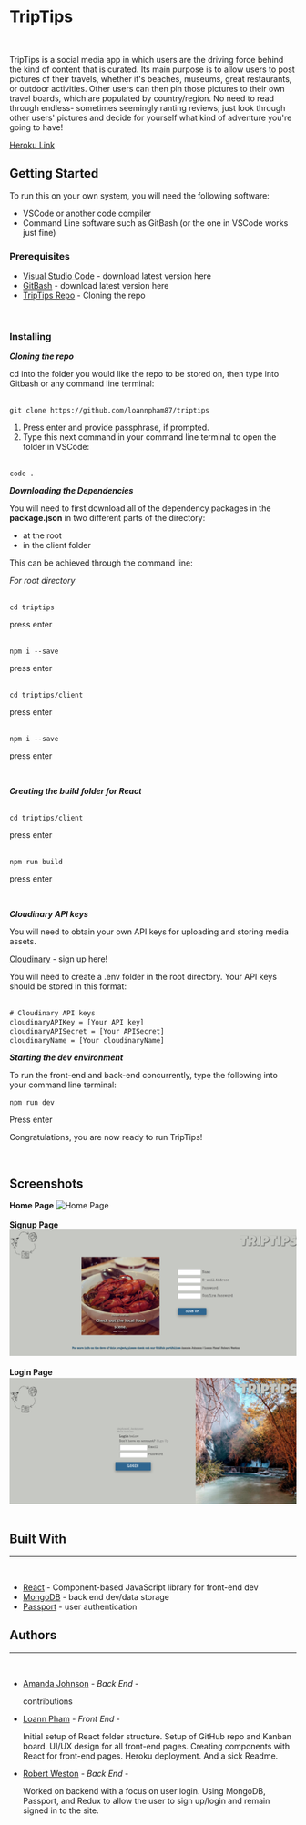 # **TripTips**

<br>
<p>TripTips is a social media app in which users are the driving force behind the kind of content that is curated. Its main purpose is to allow users to post pictures of their travels, whether it's beaches, museums, great restaurants, or outdoor activities. Other users can then pin those pictures to their own travel boards, which are populated by country/region. No need to read through endless- sometimes seemingly ranting reviews; just look through other users' pictures and decide for yourself what kind of adventure you're going to have!</p>

[Heroku Link](https://triptips-app.herokuapp.com/ "TripTips - Heroku")

## Getting Started

<p>To run this on your own system, you will need the following software:</p>

- VSCode or another code compiler
- Command Line software such as GitBash (or the one in VSCode works just fine)

### Prerequisites

- [Visual Studio Code](https://code.visualstudio.com/download "VSCode") - download latest version here
- [GitBash](https://git-scm.com/downloads "GitBash") - download latest version here
- [TripTips Repo](https://github.com/loannpham87/triptips "TripTips") - Cloning the repo

<br>

### Installing

**_Cloning the repo_**

<p>cd into the folder you would like the repo to be stored on, then type into Gitbash or any command line terminal: </p>

```

git clone https://github.com/loannpham87/triptips

```

1. Press enter and provide passphrase, if prompted.
1. Type this next command in your command line terminal to open the folder in VSCode:

```

code .

```

**_Downloading the Dependencies_**

<p>You will need to first download all of the dependency packages in the <strong>package.json</strong> in two different parts of the directory:</p>

- at the root
- in the client folder

<p>This can be achieved through the command line:</p>

_For root directory_

```

cd triptips

```

<p> press enter</p>

```

npm i --save

```

<p> press enter</p>

```

cd triptips/client

```

<p> press enter</p>

```

npm i --save

```

<p> press enter</p>
<br>

**_Creating the build folder for React_**

```

cd triptips/client

```

<p> press enter</p>

```

npm run build

```

<p> press enter</p>
<br>

**_Cloudinary API keys_**

<p> You will need to obtain your own API keys for uploading and storing media assets.</p>

[Cloudinary](https://cloudinary.com/users/register/free "Cloudinary API") - sign up here!

 <p>You will need to create a .env folder in the root directory. Your API keys should be stored in this format:</p>

```

# Cloudinary API keys
cloudinaryAPIKey = [Your API key]
cloudinaryAPISecret = [Your APISecret]
cloudinaryName = [Your cloudinaryName]

```

**_Starting the dev environment_**

<p>To run the front-end and back-end concurrently, type the following into your command line terminal: </p>

```
npm run dev
```

<p>Press enter</p>
<p>Congratulations, you are now ready to run TripTips!</p>
<br>

## Screenshots

**Home Page**
![Home Page](client/public/images/home_page_final.png)
<br>
<br>
**Signup Page**
![Signup Page](client/public/images/signup_page_final.png)
<br>
<br>
**Login Page**
![Login Page](client/public/images/login_page_final.png)
<br>
<br>

## Built With

<hr><br>

- [React](https://reactjs.org/ "React") - Component-based JavaScript library for front-end dev
- [MongoDB](https://www.mongodb.com/ "MongoDB") - back end dev/data storage
- [Passport](https://www.npmjs.com/package/passport "Google") - user authentication
  <br>

## Authors

<hr><br>

- [Amanda Johnson](https://github.com/AmandaLuane) - _Back End_ - <p>contributions</p>

- [Loann Pham](https://github.com/loannpham87) - _Front End_ - <p>Initial setup of React folder structure. Setup of GitHub repo and Kanban board. UI/UX design for all front-end pages. Creating components with React for front-end pages. Heroku deployment. And a sick Readme.</p>

- [Robert Weston](https://github.com/rdweston1995) - _Back End_ - <p>Worked on backend with a focus on user login. Using MongoDB, Passport, and Redux to allow the user to sign up/login and remain signed in to the site.</p>
